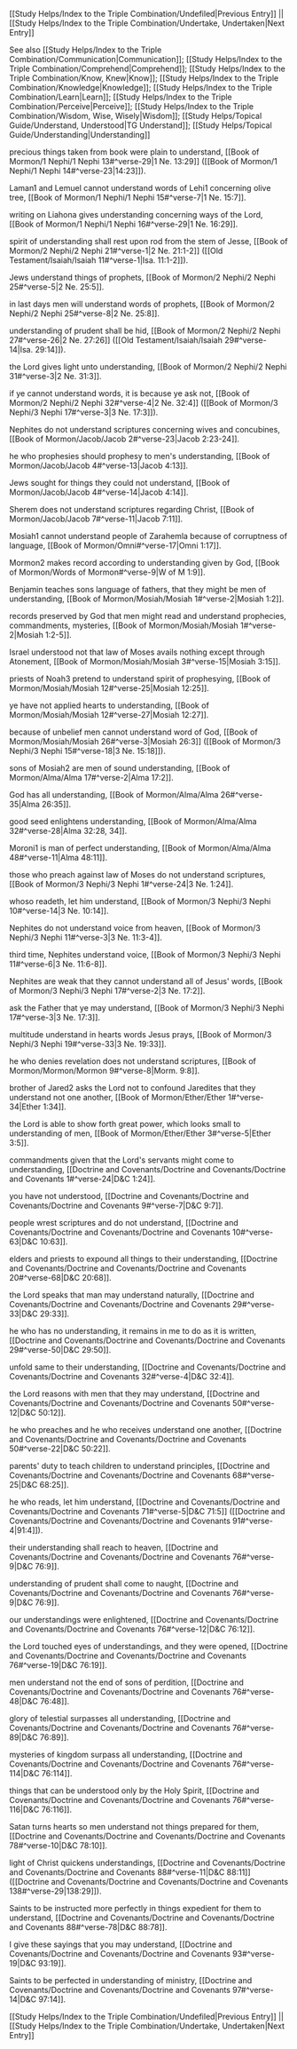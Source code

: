 [[Study Helps/Index to the Triple Combination/Undefiled|Previous Entry]]  ||  [[Study Helps/Index to the Triple Combination/Undertake, Undertaken|Next Entry]]

 See also [[Study Helps/Index to the Triple Combination/Communication|Communication]]; [[Study Helps/Index to the Triple Combination/Comprehend|Comprehend]]; [[Study Helps/Index to the Triple Combination/Know, Knew|Know]]; [[Study Helps/Index to the Triple Combination/Knowledge|Knowledge]]; [[Study Helps/Index to the Triple Combination/Learn|Learn]]; [[Study Helps/Index to the Triple Combination/Perceive|Perceive]]; [[Study Helps/Index to the Triple Combination/Wisdom, Wise, Wisely|Wisdom]]; [[Study Helps/Topical Guide/Understand, Understood|TG Understand]]; [[Study Helps/Topical Guide/Understanding|Understanding]]

 precious things taken from book were plain to understand, [[Book of Mormon/1 Nephi/1 Nephi 13#^verse-29|1 Ne. 13:29]] ([[Book of Mormon/1 Nephi/1 Nephi 14#^verse-23|14:23]]).

 Laman1 and Lemuel cannot understand words of Lehi1 concerning olive tree, [[Book of Mormon/1 Nephi/1 Nephi 15#^verse-7|1 Ne. 15:7]].

 writing on Liahona gives understanding concerning ways of the Lord, [[Book of Mormon/1 Nephi/1 Nephi 16#^verse-29|1 Ne. 16:29]].

 spirit of understanding shall rest upon rod from the stem of Jesse, [[Book of Mormon/2 Nephi/2 Nephi 21#^verse-1|2 Ne. 21:1-2]] ([[Old Testament/Isaiah/Isaiah 11#^verse-1|Isa. 11:1-2]]).

 Jews understand things of prophets, [[Book of Mormon/2 Nephi/2 Nephi 25#^verse-5|2 Ne. 25:5]].

 in last days men will understand words of prophets, [[Book of Mormon/2 Nephi/2 Nephi 25#^verse-8|2 Ne. 25:8]].

 understanding of prudent shall be hid, [[Book of Mormon/2 Nephi/2 Nephi 27#^verse-26|2 Ne. 27:26]] ([[Old Testament/Isaiah/Isaiah 29#^verse-14|Isa. 29:14]]).

 the Lord gives light unto understanding, [[Book of Mormon/2 Nephi/2 Nephi 31#^verse-3|2 Ne. 31:3]].

 if ye cannot understand words, it is because ye ask not, [[Book of Mormon/2 Nephi/2 Nephi 32#^verse-4|2 Ne. 32:4]] ([[Book of Mormon/3 Nephi/3 Nephi 17#^verse-3|3 Ne. 17:3]]).

 Nephites do not understand scriptures concerning wives and concubines, [[Book of Mormon/Jacob/Jacob 2#^verse-23|Jacob 2:23-24]].

 he who prophesies should prophesy to men's understanding, [[Book of Mormon/Jacob/Jacob 4#^verse-13|Jacob 4:13]].

 Jews sought for things they could not understand, [[Book of Mormon/Jacob/Jacob 4#^verse-14|Jacob 4:14]].

 Sherem does not understand scriptures regarding Christ, [[Book of Mormon/Jacob/Jacob 7#^verse-11|Jacob 7:11]].

 Mosiah1 cannot understand people of Zarahemla because of corruptness of language, [[Book of Mormon/Omni#^verse-17|Omni 1:17]].

 Mormon2 makes record according to understanding given by God, [[Book of Mormon/Words of Mormon#^verse-9|W of M 1:9]].

 Benjamin teaches sons language of fathers, that they might be men of understanding, [[Book of Mormon/Mosiah/Mosiah 1#^verse-2|Mosiah 1:2]].

 records preserved by God that men might read and understand prophecies, commandments, mysteries, [[Book of Mormon/Mosiah/Mosiah 1#^verse-2|Mosiah 1:2-5]].

 Israel understood not that law of Moses avails nothing except through Atonement, [[Book of Mormon/Mosiah/Mosiah 3#^verse-15|Mosiah 3:15]].

 priests of Noah3 pretend to understand spirit of prophesying, [[Book of Mormon/Mosiah/Mosiah 12#^verse-25|Mosiah 12:25]].

 ye have not applied hearts to understanding, [[Book of Mormon/Mosiah/Mosiah 12#^verse-27|Mosiah 12:27]].

 because of unbelief men cannot understand word of God, [[Book of Mormon/Mosiah/Mosiah 26#^verse-3|Mosiah 26:3]] ([[Book of Mormon/3 Nephi/3 Nephi 15#^verse-18|3 Ne. 15:18]]).

 sons of Mosiah2 are men of sound understanding, [[Book of Mormon/Alma/Alma 17#^verse-2|Alma 17:2]].

 God has all understanding, [[Book of Mormon/Alma/Alma 26#^verse-35|Alma 26:35]].

 good seed enlightens understanding, [[Book of Mormon/Alma/Alma 32#^verse-28|Alma 32:28, 34]].

 Moroni1 is man of perfect understanding, [[Book of Mormon/Alma/Alma 48#^verse-11|Alma 48:11]].

 those who preach against law of Moses do not understand scriptures, [[Book of Mormon/3 Nephi/3 Nephi 1#^verse-24|3 Ne. 1:24]].

 whoso readeth, let him understand, [[Book of Mormon/3 Nephi/3 Nephi 10#^verse-14|3 Ne. 10:14]].

 Nephites do not understand voice from heaven, [[Book of Mormon/3 Nephi/3 Nephi 11#^verse-3|3 Ne. 11:3-4]].

 third time, Nephites understand voice, [[Book of Mormon/3 Nephi/3 Nephi 11#^verse-6|3 Ne. 11:6-8]].

 Nephites are weak that they cannot understand all of Jesus' words, [[Book of Mormon/3 Nephi/3 Nephi 17#^verse-2|3 Ne. 17:2]].

 ask the Father that ye may understand, [[Book of Mormon/3 Nephi/3 Nephi 17#^verse-3|3 Ne. 17:3]].

 multitude understand in hearts words Jesus prays, [[Book of Mormon/3 Nephi/3 Nephi 19#^verse-33|3 Ne. 19:33]].

 he who denies revelation does not understand scriptures, [[Book of Mormon/Mormon/Mormon 9#^verse-8|Morm. 9:8]].

 brother of Jared2 asks the Lord not to confound Jaredites that they understand not one another, [[Book of Mormon/Ether/Ether 1#^verse-34|Ether 1:34]].

 the Lord is able to show forth great power, which looks small to understanding of men, [[Book of Mormon/Ether/Ether 3#^verse-5|Ether 3:5]].

 commandments given that the Lord's servants might come to understanding, [[Doctrine and Covenants/Doctrine and Covenants/Doctrine and Covenants 1#^verse-24|D&C 1:24]].

 you have not understood, [[Doctrine and Covenants/Doctrine and Covenants/Doctrine and Covenants 9#^verse-7|D&C 9:7]].

 people wrest scriptures and do not understand, [[Doctrine and Covenants/Doctrine and Covenants/Doctrine and Covenants 10#^verse-63|D&C 10:63]].

 elders and priests to expound all things to their understanding, [[Doctrine and Covenants/Doctrine and Covenants/Doctrine and Covenants 20#^verse-68|D&C 20:68]].

 the Lord speaks that man may understand naturally, [[Doctrine and Covenants/Doctrine and Covenants/Doctrine and Covenants 29#^verse-33|D&C 29:33]].

 he who has no understanding, it remains in me to do as it is written, [[Doctrine and Covenants/Doctrine and Covenants/Doctrine and Covenants 29#^verse-50|D&C 29:50]].

 unfold same to their understanding, [[Doctrine and Covenants/Doctrine and Covenants/Doctrine and Covenants 32#^verse-4|D&C 32:4]].

 the Lord reasons with men that they may understand, [[Doctrine and Covenants/Doctrine and Covenants/Doctrine and Covenants 50#^verse-12|D&C 50:12]].

 he who preaches and he who receives understand one another, [[Doctrine and Covenants/Doctrine and Covenants/Doctrine and Covenants 50#^verse-22|D&C 50:22]].

 parents' duty to teach children to understand principles, [[Doctrine and Covenants/Doctrine and Covenants/Doctrine and Covenants 68#^verse-25|D&C 68:25]].

 he who reads, let him understand, [[Doctrine and Covenants/Doctrine and Covenants/Doctrine and Covenants 71#^verse-5|D&C 71:5]] ([[Doctrine and Covenants/Doctrine and Covenants/Doctrine and Covenants 91#^verse-4|91:4]]).

 their understanding shall reach to heaven, [[Doctrine and Covenants/Doctrine and Covenants/Doctrine and Covenants 76#^verse-9|D&C 76:9]].

 understanding of prudent shall come to naught, [[Doctrine and Covenants/Doctrine and Covenants/Doctrine and Covenants 76#^verse-9|D&C 76:9]].

 our understandings were enlightened, [[Doctrine and Covenants/Doctrine and Covenants/Doctrine and Covenants 76#^verse-12|D&C 76:12]].

 the Lord touched eyes of understandings, and they were opened, [[Doctrine and Covenants/Doctrine and Covenants/Doctrine and Covenants 76#^verse-19|D&C 76:19]].

 men understand not the end of sons of perdition, [[Doctrine and Covenants/Doctrine and Covenants/Doctrine and Covenants 76#^verse-48|D&C 76:48]].

 glory of telestial surpasses all understanding, [[Doctrine and Covenants/Doctrine and Covenants/Doctrine and Covenants 76#^verse-89|D&C 76:89]].

 mysteries of kingdom surpass all understanding, [[Doctrine and Covenants/Doctrine and Covenants/Doctrine and Covenants 76#^verse-114|D&C 76:114]].

 things that can be understood only by the Holy Spirit, [[Doctrine and Covenants/Doctrine and Covenants/Doctrine and Covenants 76#^verse-116|D&C 76:116]].

 Satan turns hearts so men understand not things prepared for them, [[Doctrine and Covenants/Doctrine and Covenants/Doctrine and Covenants 78#^verse-10|D&C 78:10]].

 light of Christ quickens understandings, [[Doctrine and Covenants/Doctrine and Covenants/Doctrine and Covenants 88#^verse-11|D&C 88:11]] ([[Doctrine and Covenants/Doctrine and Covenants/Doctrine and Covenants 138#^verse-29|138:29]]).

 Saints to be instructed more perfectly in things expedient for them to understand, [[Doctrine and Covenants/Doctrine and Covenants/Doctrine and Covenants 88#^verse-78|D&C 88:78]].

 I give these sayings that you may understand, [[Doctrine and Covenants/Doctrine and Covenants/Doctrine and Covenants 93#^verse-19|D&C 93:19]].

 Saints to be perfected in understanding of ministry, [[Doctrine and Covenants/Doctrine and Covenants/Doctrine and Covenants 97#^verse-14|D&C 97:14]].

[[Study Helps/Index to the Triple Combination/Undefiled|Previous Entry]]  ||  [[Study Helps/Index to the Triple Combination/Undertake, Undertaken|Next Entry]]